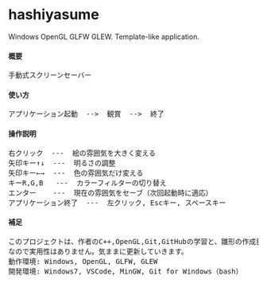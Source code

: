 # hashiyasume
Windows OpenGL GLFW GLEW. Template-like application.

#### 概要
<pre>
手動式スクリーンセーバー
</pre>

#### 使い方
<pre>
アプリケーション起動  -->  観賞  -->  終了
</pre>

#### 操作説明
<pre>
右クリック  ---  絵の雰囲気を大きく変える
矢印キー↑↓  ---  明るさの調整
矢印キー←→  ---  色の雰囲気だけ変える
キーR,G,B   ---  カラーフィルターの切り替え
エンター    ---  現在の雰囲気をセーブ（次回起動時に適応）
アプリケーション終了  ---  左クリック, Escキー, スペースキー
</pre>

#### 補足
<pre>
このプロジェクトは、作者のC++,OpenGL,Git,GitHubの学習と、雛形の作成目的です。
なので実用性はありません。気ままに更新していきます。
動作環境: Windows, OpenGL, GLFW, GLEW
開発環境: Windows7, VSCode, MinGW, Git for Windows（bash）
</pre>
